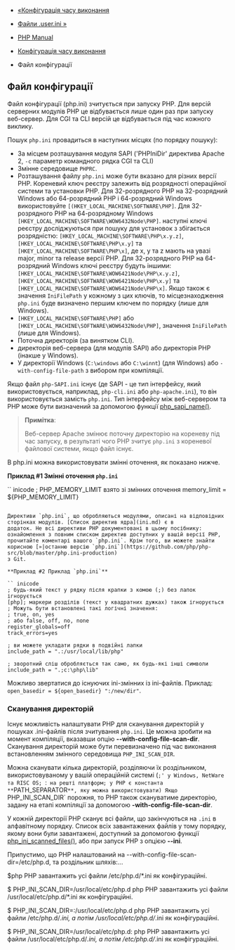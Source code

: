 - [«Конфігурація часу виконання](configuration.md)
- [Файли .user.ini »](configuration.file.per-user.md)

- [PHP Manual](index.md)
- [Конфігурація часу виконання](configuration.md)
- Файл конфігурації

## Файл конфігурації

Файл конфігурації (php.ini) зчитується при запуску PHP. Для версій
серверних модулів PHP це відбувається лише один раз при запуску
веб-сервер. Для CGI та CLI версій це відбувається під час кожного виклику.

Пошук `php.ini` провадиться в наступних місцях (по порядку пошуку):

- За місцем розташування модуля SAPI ('PHPIniDir' директива Apache 2,
`-c` параметр командного рядка CGI та CLI)
- Змінне середовище `PHPRC`.
- Розташування файлу `php.ini` може бути вказано для різних
версії PHP. Кореневий ключ реєстру залежить від розрядності
операційної системи та установки PHP. Для 32-розрядного PHP на
32-розрядний Windows або 64-розрядний PHP і 64-розрядний Windows
використовуйте `[(HKEY_LOCAL_MACHINE\SOFTWARE\PHP]`. Для 32-розрядного
PHP на 64-розрядному Windows
`[HKEY_LOCAL_MACHINE\SOFTWARE\WOW6432Node\PHP]`. наступні ключі
реєстру досліджуються при пошуку для установок з збігається
розрядністю: `[HKEY_LOCAL_MACHINE\SOFTWARE\PHP\x.y.z]`,
`[HKEY_LOCAL_MACHINE\SOFTWARE\PHP\x.y]` та
`[HKEY_LOCAL_MACHINE\SOFTWARE\PHP\x]`, де x, y та z мають на увазі
major, minor та release версії PHP. Для 32-розрядного PHP на
64-розрядний Windows ключі реєстру будуть іншими:
`[HKEY_LOCAL_MACHINE\SOFTWARE\WOW6421Node\PHP\x.y.z]`,
`[HKEY_LOCAL_MACHINE\SOFTWARE\WOW6421Node\PHP\x.y]` та
`[HKEY_LOCAL_MACHINE\SOFTWARE\WOW6421Node\PHP\x]`. Якщо також
є значення `IniFilePath` у кожному з цих ключів, то
місцезнаходження `php.ini` буде визначено першим ключем по порядку
(лише для Windows).
- `[HKEY_LOCAL_MACHINE\SOFTWARE\PHP]` або
`[HKEY_LOCAL_MACHINE\SOFTWARE\WOW6432Node\PHP]`, значення
`IniFilePath` (лише для Windows).
- Поточна директорія (за винятком CLI).
- директорія веб-сервера (для модулів SAPI) або директорія PHP (інакше
у Windows).
- У директорії Windows (`C:\windows` або `C:\winnt`) (для Windows)
або `-with-config-file-path` з вибором при компіляції.

Якщо файл `php-SAPI.ini` існує (де SAPI - це тип інтерфейсу,
який використовується, наприклад, `php-cli.ini` або `php-apache.ini`), то
він використовується замість `php.ini`. Тип інтерфейсу між веб-сервером та
PHP може бути визначений за допомогою функції
[php_sapi_name()](function.php-sapi-name.md).

> **Примітка**:
>
> Веб-сервер Apache змінює поточну директорію на кореневу під час запуску,
> в результаті чого PHP зчитує `php.ini` з кореневої файлової
> системи, якщо файл існує.

В php.ini можна використовувати змінні оточення, як показано нижче.

**Приклад #1 Змінні оточення `php.ini`**

`` inicode
; PHP_MEMORY_LIMIT взято зі змінних оточення
memory_limit = ${PHP_MEMORY_LIMIT}
````

Директиви `php.ini`, що обробляються модулями, описані на відповідних
сторінках модулів. [Список директив ядра](ini.md) є в
додаток. Не всі директиви PHP документовані в цьому посібнику:
ознайомлення з повним списком директив доступних у вашій версії PHP,
прочитайте коментарі вашого `php.ini`. Крім того, ви можете знайти
корисною [»|останню версію `php.ini`](https://github.com/php/php-src/blob/master/php.ini-production)
з Git.

**Приклад #2 Приклад `php.ini`**

`` inicode
; будь-який текст у рядку після крапки з комою (;) без лапок ігнорується
[php]; маркери розділів (текст у квадратних дужках) також ігнорується
; Можуть бути встановлені такі логічні значення:
; true, on, yes
; або false, off, no, none
register_globals=off
track_errors=yes

; ви можете укладати рядки в подвійні лапки
include_path = ".:/usr/local/lib/php"

; зворотний сліш обробляється так само, як будь-які інші символи
include_path = ".;c:\php\lib"
````

Можливо звертатися до існуючих ini-змінних із ini-файлів. Приклад:
`open_basedir = ${open_basedir} ":/new/dir"`.

### Сканування директорій

Існує можливість налаштувати PHP для сканування директорій
у пошуках .ini-файлів після зчитування `php.ini`. Це можна зробити на
момент компіляції, вказавши опцію **--with-config-file-scan-dir**.
Сканування директорій може бути перевизначено під час виконання
встановленням змінного середовища `PHP_INI_SCAN_DIR`.

Можна сканувати кілька директорій, розділяючи їх роздільником,
використовуваному у вашій операційній системі (`;' у Windows, NetWare та RISC
OS; `:` на решті платформ; у PHP є константа
**`PATH_SEPARATOR`**, яку можна використовувати) Якщо
`PHP_INI_SCAN_DIR` порожня, то PHP також скануватиме директорію,
задану на етапі компіляції за допомогою **-with-config-file-scan-dir**.

У кожній директорії PHP сканує всі файли, що закінчуються на `.ini` в
алфавітному порядку. Список всіх завантажених файлів у тому порядку,
якому вони були завантажені, доступний за допомогою функції
[php_ini_scanned_files()](function.php-ini-scanned-files.md), або при
запуск PHP з опцією **--ini**.

Припустимо, що PHP налаштований на --with-config-file-scan-dir=/etc/php.d,
та роздільник шляхів:...

$php
PHP завантажить усі файли /etc/php.d/*.ini як конфігураційні.

$ PHP_INI_SCAN_DIR=/usr/local/etc/php.d php
PHP завантажить усі файли /usr/local/etc/php.d/*.ini як конфігураційні.

$ PHP_INI_SCAN_DIR=:/usr/local/etc/php.d php
PHP завантажить усі файли /etc/php.d/*.ini, а потім
/usr/local/etc/php.d/*.ini як конфігураційні.

$ PHP_INI_SCAN_DIR=/usr/local/etc/php.d: php
PHP завантажить усі файли /usr/local/etc/php.d/*.ini, а потім
/etc/php.d/*.ini як конфігураційні.
